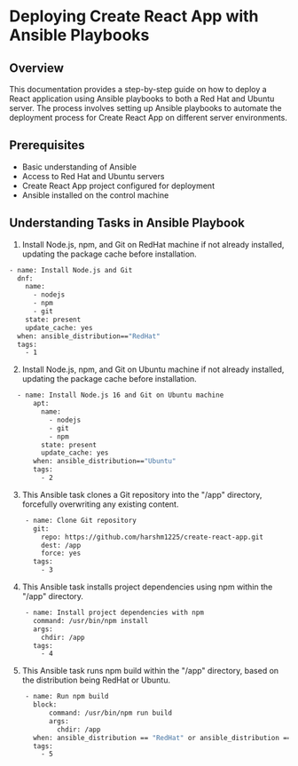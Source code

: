 # Deploying Create React App with Ansible Playbooks

## Overview
This documentation provides a step-by-step guide on how to deploy a React application using Ansible playbooks to both a Red Hat and Ubuntu server. The process involves setting up Ansible playbooks to automate the deployment process for Create React App on different server environments.

## Prerequisites
- Basic understanding of Ansible
- Access to Red Hat and Ubuntu servers
- Create React App project configured for deployment
- Ansible installed on the control machine

## Understanding Tasks in Ansible Playbook

1. Install Node.js, npm, and Git on RedHat machine if not already installed, updating the package cache before installation.
```` bash
- name: Install Node.js and Git  
  dnf:                          
    name:                        
      - nodejs
      - npm
      - git
    state: present               
    update_cache: yes            
  when: ansible_distribution=="RedHat"  
  tags:                          
    - 1
````

2. Install Node.js, npm, and Git on Ubuntu machine if not already installed, updating the package cache before installation.
```` bash
  - name: Install Node.js 16 and Git on Ubuntu machine
      apt:
        name:
          - nodejs
          - git
          - npm
        state: present
        update_cache: yes
      when: ansible_distribution=="Ubuntu"
      tags:
        - 2
````

3. This Ansible task clones a Git repository into the "/app" directory, forcefully overwriting any existing content.
```` bash
    - name: Clone Git repository
      git:
        repo: https://github.com/harshm1225/create-react-app.git
        dest: /app
        force: yes
      tags:
        - 3
````

4. This Ansible task installs project dependencies using npm within the "/app" directory.
```` bash
    - name: Install project dependencies with npm
      command: /usr/bin/npm install
      args:
        chdir: /app
      tags:
        - 4
````

5. This Ansible task runs npm build within the "/app" directory, based on the distribution being RedHat or Ubuntu.
```` bash
    - name: Run npm build
      block:
          command: /usr/bin/npm run build
          args:
            chdir: /app
      when: ansible_distribution == "RedHat" or ansible_distribution == "Ubuntu"
      tags:
        - 5
````


